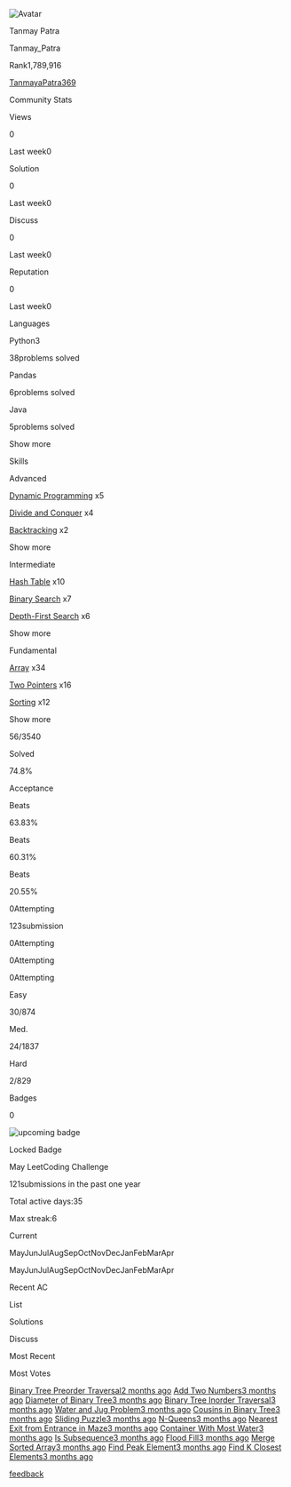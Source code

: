 ![Avatar](https://assets.leetcode.com/users/Tanmay_Patra/avatar_1711019949.png)

Tanmay Patra

Tanmay\_Patra

Rank1,789,916

[TanmayaPatra369](https://github.com/TanmayaPatra369)

Community Stats

Views

0

Last week0

Solution

0

Last week0

Discuss

0

Last week0

Reputation

0

Last week0

Languages

Python3

38problems solved

Pandas

6problems solved

Java

5problems solved

Show more

Skills

Advanced

[Dynamic Programming](https://leetcode.com/tag/dynamic-programming/) x5

[Divide and Conquer](https://leetcode.com/tag/divide-and-conquer/) x4

[Backtracking](https://leetcode.com/tag/backtracking/) x2

Show more

Intermediate

[Hash Table](https://leetcode.com/tag/hash-table/) x10

[Binary Search](https://leetcode.com/tag/binary-search/) x7

[Depth-First Search](https://leetcode.com/tag/depth-first-search/) x6

Show more

Fundamental

[Array](https://leetcode.com/tag/array/) x34

[Two Pointers](https://leetcode.com/tag/two-pointers/) x16

[Sorting](https://leetcode.com/tag/sorting/) x12

Show more

56/3540

Solved

74.8%

Acceptance

Beats

63.83%

Beats

60.31%

Beats

20.55%

0Attempting

123submission

0Attempting

0Attempting

0Attempting

Easy

30/874

Med.

24/1837

Hard

2/829

Badges

0

![upcoming badge](https://leetcode.com/static/images/badges/dcc-2025-5.png)

Locked Badge

May LeetCoding Challenge

121submissions in the past one year

Total active days:35

Max streak:6

Current

MayJunJulAugSepOctNovDecJanFebMarApr

MayJunJulAugSepOctNovDecJanFebMarApr

Recent AC

List

Solutions

Discuss

Most Recent

Most Votes

[Binary Tree Preorder Traversal2 months ago](https://leetcode.com/submissions/detail/1553221723/) [Add Two Numbers3 months ago](https://leetcode.com/submissions/detail/1552093276/) [Diameter of Binary Tree3 months ago](https://leetcode.com/submissions/detail/1551055533/) [Binary Tree Inorder Traversal3 months ago](https://leetcode.com/submissions/detail/1551017157/) [Water and Jug Problem3 months ago](https://leetcode.com/submissions/detail/1549859034/) [Cousins in Binary Tree3 months ago](https://leetcode.com/submissions/detail/1549842367/) [Sliding Puzzle3 months ago](https://leetcode.com/submissions/detail/1548437710/) [N-Queens3 months ago](https://leetcode.com/submissions/detail/1548347309/) [Nearest Exit from Entrance in Maze3 months ago](https://leetcode.com/submissions/detail/1548343381/) [Container With Most Water3 months ago](https://leetcode.com/submissions/detail/1548338869/) [Is Subsequence3 months ago](https://leetcode.com/submissions/detail/1548333307/) [Flood Fill3 months ago](https://leetcode.com/submissions/detail/1534653529/) [Merge Sorted Array3 months ago](https://leetcode.com/submissions/detail/1528901555/) [Find Peak Element3 months ago](https://leetcode.com/submissions/detail/1525486543/) [Find K Closest Elements3 months ago](https://leetcode.com/submissions/detail/1525466592/)

[feedback](https://leetcode.com/discuss/general-discussion/1771797/Share-your-feedback-to-the-new-user-profile-page)